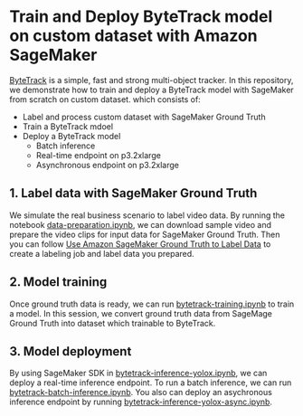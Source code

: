 # Train and Deploy ByteTrack model on custom dataset with Amazon SageMaker

[ByteTrack](https://github.com/ifzhang/ByteTrack) is a simple, fast and strong multi-object tracker. In this repository, we demonstrate how to train and deploy a ByteTrack model with SageMaker from scratch on custom dataset. which consists of:
- Label and process custom dataset with SageMaker Ground Truth
- Train a ByteTrack mdoel
- Deploy a ByteTrack model
    - Batch inference
    - Real-time endpoint on p3.2xlarge
    - Asynchronous endpoint on p3.2xlarge

## 1. Label data with SageMaker Ground Truth
We simulate the real business scenario to label video data. By running the notebook [data-preparation.ipynb](./data-preparation.ipynb), we can download sample video and prepare the video clips for input data for SageMaker Ground Truth. Then you can follow [Use Amazon SageMaker Ground Truth to Label Data](https://docs.aws.amazon.com/sagemaker/latest/dg/sms-getting-started.html) to create a labeling job and label data you prepared.

## 2. Model training
Once ground truth data is ready, we can run [bytetrack-training.ipynb](bytetrack-training.ipynb) to train a model. In this session, we convert ground truth data from SageMage Ground Truth into dataset which trainable to ByteTrack.

## 3. Model deployment
By using SageMaker SDK in [bytetrack-inference-yolox.ipynb](bytetrack-inference-yolox.ipynb), we can deploy a real-time inference endpoint. To run a batch inference, we can run [bytetrack-batch-inference.ipynb](bytetrack-batch-inference.ipynb). You also can deploy an asychronous inference endpoint by running [bytetrack-inference-yolox-async.ipynb](bytetrack-inference-yolox-async.ipynb).